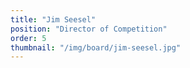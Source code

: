 ```yaml
---
title: "Jim Seesel"
position: "Director of Competition"
order: 5
thumbnail: "/img/board/jim-seesel.jpg"
---
```

